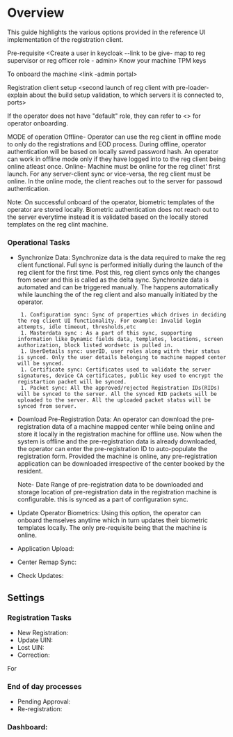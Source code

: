 # Overview
This guide highlights the various options provided in the reference UI implementation of the registration client.

Pre-requisite
<Create a user in keycloak --link to be give- map to reg supervisor or reg officer role - admin>
 Know your machine TPM keys
 
  
To onboard the machine <link -admin portal> 

  Registration client setup
  <Initial sync with screenshot>
   <second launch of reg client with pre-loader- explain about the build setup validation, to which servers it is connected to, ports>
     <if there are any upgrades available>
       
If the operator does not have "default" role, they can refer to <> for operator onboarding.

MODE of operation
Offline- Operator can use the reg client in offline mode to only do the registrations and EOD process. During offline, operator authentication will be based on locally saved password hash. An operator can work in offline mode only if they have logged into to the reg client being online atleast once.
Online- Machine must be online for the reg clinet' first launch. For any server-client sync or vice-versa, the reg client must be online. In the online mode, the client reaches out to the server for passowd authentication.
       
Note: On successful onboard of the operator, biometric templates of the operator are stored locally.
       Biometric authentication does not reach out to the server everytime instead it is validated based on the locally stored templates on the reg clint machine. 

### Operational Tasks

* Synchronize Data: Synchronize data is the data required to make the reg client functional. Full sync is performed initially during the launch of the reg client for the first time. Post this, reg client syncs only the changes from sever and this is called as the delta sync. Synchronize data is automated and can be triggered manually. 
The happens automatically while launching the of the reg client and also manually initiated by the operator.
 
       1. Configuration sync: Sync of properties which drives in deciding the reg client UI functionality. For example: Invalid login attempts, idle timeout, thresholds,etc
       1. Masterdata sync : As a part of this sync, supporting information like Dynamic fields data, templates, locations, screen authorization, block listed wordsetc is pulled in.
       1. UserDetails sync: userID, user roles along witrh their status is synced. Only the user details belonging to machine mapped center will be synced. 
       1. Certificate sync: Certificates used to validate the server signatures, device CA certificates, public key used to encrypt the registartion packet will be synced.
       1. Packet sync: All the approved/rejected Registration IDs(RIDs) will be synced to the server. All the synced RID packets will be uploaded to the server. All the uploaded packet status will be synced from server.
          
* Download Pre-Registration Data: An operator can download the pre-registration data of a machine mapped center while being online and store it locally in the registration machine for offline use. Now when the system is offline and the pre-registration data is already downloaded, the operator can enter the pre-registration ID to auto-populate the registration form. Provided the machine is online, any pre-registration application can be downloaded irrespective of the center booked by the resident.
     
   Note- Date Range of pre-registration data to be downloaded and storage location of pre-registration data in the registration machine is configurable. this is synced as a part of configuration sync.       
       
* Update Operator Biometrics:  Using this option, the operator can onboard themselves anytime which in turn updates their biometric templates locally. The only pre-requisite being that the machine is online. 
       
* Application Upload:
* Center Remap Sync:
* Check Updates:

## Settings

### Registration Tasks

* New Registration:
* Update UIN:
* Lost UIN:
* Correction:

For <refer to ID lifecycle management page>

### End of day processes

* Pending Approval:
* Re-registration:
  
  
### Dashboard:
